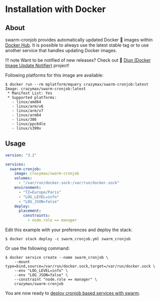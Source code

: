 # Installation with Docker

## About

swarm-cronjob provides automatically updated Docker :whale: images within [Docker Hub](https://hub.docker.com/r/crazymax/swarm-cronjob).
It is possible to always use the latest stable tag or to use another service that handles updating Docker images.

!!! note
    Want to be notified of new releases? Check out :bell: [Diun (Docker Image Update Notifier)](https://github.com/crazy-max/diun) project!

Following platforms for this image are available:

```shell
$ docker run --rm mplatform/mquery crazymax/swarm-cronjob:latest
Image: crazymax/swarm-cronjob:latest
 * Manifest List: Yes
 * Supported platforms:
   - linux/amd64
   - linux/arm/v6
   - linux/arm/v7
   - linux/arm64
   - linux/386
   - linux/ppc64le
   - linux/s390x
```

## Usage

```yaml
version: "3.2"

services:
  swarm-cronjob:
    image: crazymax/swarm-cronjob
    volumes:
      - "/var/run/docker.sock:/var/run/docker.sock"
    environment:
      - "TZ=Europe/Paris"
      - "LOG_LEVEL=info"
      - "LOG_JSON=false"
    deploy:
      placement:
        constraints:
          - node.role == manager
```

Edit this example with your preferences and deploy the stack:

```shell
$ docker stack deploy -c swarm_cronjob.yml swarm_cronjob
```

Or use the following command:

```shell
$ docker service create --name swarm_cronjob \
    --mount type=bind,source=/var/run/docker.sock,target=/var/run/docker.sock \
    --env "LOG_LEVEL=info" \
    --env "LOG_JSON=false" \
    --constraint "node.role == manager" \
    crazymax/swarm-cronjob
```

You are now ready to [deploy cronjob based services with swarm](../usage/get-started.md).
